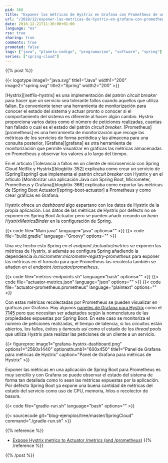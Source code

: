 ```yaml
---
pid: 368
title: "Exponer las métricas de Hystrix en Grafana con Prometheus de una aplicación Spring Boot"
url: "/2018/12/exponer-las-metricas-de-hystrix-en-grafana-con-prometheus-de-una-aplicacion-spring-boot/"
date: 2018-12-21T11:30:00+01:00
language: "es"
rss: true
sharing: true
comments: true
promoted: false
tags: ["java", "planeta-codigo", "programacion", "software", "spring"]
series: ["spring-cloud"]
---
```


{{% post %}}

{{< logotype image1="java.svg" title1="Java" width1="200" image2="spring.svg" title2="Spring" width2="200" >}}

[Hystrix][netflix-hystrix] es una implementación del patrón _circuit breaker_ para hacer que un servicio sea tolerante fallos cuando aquellos que utiliza fallan. Es conveniente tener una herramienta de monitorización para conocer el estado del sistema y actuar pronto o conocer si el comportamiento del sistema es diferente al hacer algún cambio. Hystrix proporciona varios datos como el número de peticiones realizadas, cuantas han fallado o cual es el estado del patrón _circuit breaker_. [Prometheus][prometheus] es una herramienta de monitorización que recoge las métricas de los servicios de forma periódica y las almacena para una consulta posterior, [Grafana][grafana] es otra herramienta de monitorización que permite visualizar en gráficas las métricas almacenadas en Prometheus y observar los valores a lo largo del tiempo.

En el artículo [Tolerancia a fallos en un cliente de microservicio con Spring Cloud Netflix y Hystrix][blogbitix-352] explicaba como crear un servicio de [Spring][spring] que implementa el patrón _circuit breaker_ con Hystrix y en el artículo [Monitorizar una aplicación Java con Spring Boot, Micrometer, Prometheus y Grafana][blogbitix-366] explicaba como exportar las métricas de [Spring Boot Actuator][spring-boot-actuator] a Prometheus y como crear gráficas en Grafana.

Hystrix ofrece un _dashboard_ algo espartano con los datos de Hystrix de la propia aplicación. Los datos de las métricas de Hystrix por defecto no se exponen en Spring Boot Actuator pero se pueden añadir creando un _bean_ _HystrixMetricsBinder_ en la configuración de Spring.

{{< code file="Main.java" language="java" options="" >}}
{{< code file="build.gradle" language="Groovy" options="" >}}

Una vez hecho esto Spring en el _endpoint_ _/actuator/metrics_ se exponen las métricas de Hystrix, si además se configura Spring añadiendo la dependencia _io.micrometer:micrometer-registry-prometheus_ para exponer las métricas en el formato para que Prometheus las recolecta también se añaden en el _endpoint_ _/actuator/prometheus_.

{{< code file="metrics-endpoints.sh" language="bash" options="" >}}
{{< code file="actuator-metrics.json" language="json" options="" >}}
{{< code file="actuator-prometheus.prometheus" language="plaintext" options="" >}}

Con estas métricas recolectadas por Prometheus se pueden visualizar en gráficas por Grafana. Hay algunos [paneles de Grafana para Hystrix](https://grafana.com/dashboards?search=hystrix) como el [7145](https://grafana.com/dashboards/7145) pero que necesitan ser adaptados según la nomenclatura de las propiedades expuestas por Spring Boot. En este caso se monitoriza el número de peticiones realizadas, el tiempo de latencia, si los circuitos están abiertos, los fallos, éxitos y _tiemouts_ así como el estado de los _thread pools_ que utiliza Hystrix para realizar las peticiones de un cliente a un servicio.

<div class="media">
    {{< figureproc
        image1="grafana-hystrix-dashboard.png" options1="2560x1440" optionsthumb1="600x450" title1="Panel de Grafana pàra métricas de Hystrix"
        caption="Panel de Grafana para métricas de Hystrix" >}}
</div>

Exponer las métricas en una aplicación de Spring Boot para Prometheus es muy sencillo y con Grafana se puede observar el estado del sistema de forma tan detallada como lo sean las métricas expuestas por la aplicación. Por defecto Spring Boot ya expone una buena cantidad de métricas del estado del servicio como uso de CPU, memoria, hilos o recolector de basura.

{{< code file="gradle-run.sh" language="bash" options="" >}}

{{< sourcecode git="blog-ejemplos/tree/master/SpringCloud" command="./gradle-run.sh" >}}

{{% reference %}}

* [Expose Hystrix metrics to Actuator /metrics (and /prometheus)](https://github.com/spring-cloud/spring-cloud-netflix/issues/3004)
{{% /reference %}}

{{% /post %}}
